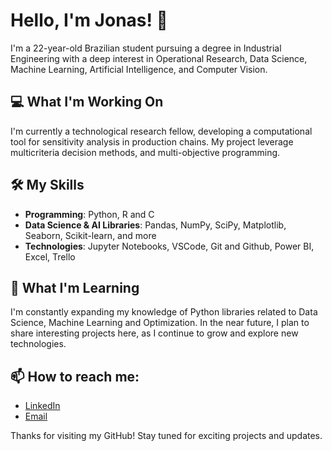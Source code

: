 # Hello, I'm Jonas! 👋

I'm a 22-year-old Brazilian student pursuing a degree in Industrial Engineering with a deep interest in  Operational Research, Data Science, Machine Learning, Artificial Intelligence, and Computer Vision. 

## 💻 What I'm Working On
I'm currently a technological research fellow, developing a computational tool for sensitivity analysis in production chains. My project leverage multicriteria decision methods, and multi-objective programming.

## 🛠️ My Skills
- **Programming**: Python, R and C
- **Data Science & AI Libraries**: Pandas, NumPy, SciPy, Matplotlib, Seaborn, Scikit-learn, and more
- **Technologies**: Jupyter Notebooks, VSCode, Git and Github, Power BI, Excel, Trello

## 🌱 What I'm Learning
I'm constantly expanding my knowledge of Python libraries related to Data Science, Machine Learning and Optimization. In the near future, I plan to share interesting projects here, as I continue to grow and explore new technologies.

## 📫 How to reach me:
- [LinkedIn](https://www.linkedin.com/in/jonas-t-rodrigues-79022a22b/)
- [Email](mailto:jonastorresr0drigues@gmail.com)

Thanks for visiting my GitHub! Stay tuned for exciting projects and updates.
